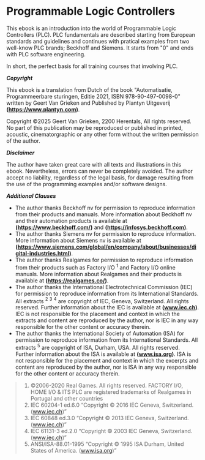 # Programmable Logic Controllers

This ebook is an introduction into the world of Programmable Logic Controllers (PLC). 
PLC fundamentals are described starting from European standards and guidelines and continues with pratical examples from two well-know PLC brands; Beckhoff and Siemens.
It starts from "0" and ends with PLC software engineering.

In short, the perfect basis for all training courses that involving PLC.

***Copyright***

This ebook is a translation from Dutch of the book "Automatisatie, Programmeerbare sturingen, Editie 2021, ISBN 978-90-497-0098-0" written by Geert Van Grieken and Published by Plantyn Uitgeverij **(https://www.plantyn.com)**.

Copyright ©2025 Geert Van Grieken, 2200 Herentals, All rights reserved. No part of this publication may be reproduced or published in printed, acoustic, cinematorgraphic or any other form without the written permission of the author.

***Disclaimer***

The author have taken great care with all texts and illustrations in this ebook. Nevertheless, errors can never be completely avoided. 
The author accept no liability, regardless of the legal basis, for damage resulting from the use of the programming examples and/or software designs.

***Additional Clauses***

- The author thanks Beckhoff nv for permission to reproduce information from their products and manuals. More information about Beckhoff nv and their automation products is available at **(https://www.beckhoff.com/)** and **(https://infosys.beckhoff.com)**.
- The author thanks Siemens nv for permission to reproduce information. More information about Siemens nv is available at **(https://www.siemens.com/global/en/company/about/businesses/digital-industries.html)**.
- The author thanks Realgames for permission to reproduce information from their products such as Factory I/O $^1$ and Factory I/O online manuals. More information about Realgames and their products is available at **(https://realgames.co/)**.
- The author thanks the International Electrotechnical Commission (IEC) for permission to reproduce information from its International Standards. All extracts $^2$ $^3$ $^4$ are copyright of IEC, Geneva, Switzerland. All rights reserved. Further information about the IEC is available at **(www.iec.ch)**. IEC is not responsible for the placement and context in which the extracts and content are reproduced by the author, nor is IEC in any way responsible for the other content or accuracy therein.
- The author thanks the International Society of Automation (ISA) for permission to reproduce information from its International Standards. All extracts $^5$ are copyright of ISA, Durham, USA. All rights reserved. Further information about the ISA is available at **(www.isa.org)**. ISA is not responsible for the placement and context in which the excerpts and content are reproduced by the author, nor is ISA in any way responsible for the other content or accuracy therein.

> 1. ©2006-2020 Real Games. All rights reserved. FACTORY I/O, HOME I/O & ITS PLC are registered trademarks of Realgames in Portugal and other countries
> 2. IEC 60204-1 ed.6.0  “Copyright © 2016 IEC Geneva, Switzerland. (www.iec.ch)”  
> 3. IEC 60848 ed.3.0  “Copyright © 2013 IEC Geneva, Switzerland. (www.iec.ch)” 
> 4. IEC 61131-3 ed.2.0  “Copyright © 2003 IEC Geneva, Switzerland. (www.iec.ch)” 
> 5. ANSI/ISA-88.01-1995 “Copyright © 1995 ISA Durham, United States of America. (www.isa.org)”
